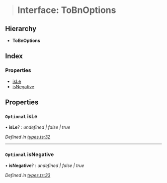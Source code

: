 > # Interface: ToBnOptions

## Hierarchy

* **ToBnOptions**

## Index

### Properties

* [isLe](_types_.tobnoptions.md#optional-isle)
* [isNegative](_types_.tobnoptions.md#optional-isnegative)

## Properties

### `Optional` isLe

• **isLe**? : *undefined | false | true*

*Defined in [types.ts:32](https://github.com/polkadot-js/common/blob/808b633/packages/util/src/types.ts#L32)*

___

### `Optional` isNegative

• **isNegative**? : *undefined | false | true*

*Defined in [types.ts:33](https://github.com/polkadot-js/common/blob/808b633/packages/util/src/types.ts#L33)*